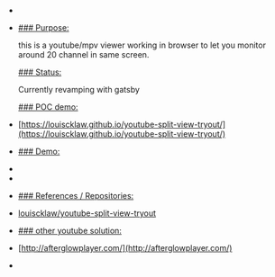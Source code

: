 -
- [### Purpose:
  ](https://aboutme.louislabs.com/project-details/youtube-splitview-tryout/#purpose)
  
  this is a youtube/mpv viewer working in browser to let you monitor around 20 channel in same screen.
  
  [### Status:
  ](https://aboutme.louislabs.com/project-details/youtube-splitview-tryout/#status)
  
  Currently revamping with gatsby
  
  [### POC demo:
  ](https://aboutme.louislabs.com/project-details/youtube-splitview-tryout/#poc-demo)
- [https://louiscklaw.github.io/youtube-split-view-tryout/](https://louiscklaw.github.io/youtube-split-view-tryout/)
- [](https://louiscklaw.github.io/youtube-split-view-tryout/)
  
  [### Demo:
  ](https://aboutme.louislabs.com/project-details/youtube-splitview-tryout/#demo)
-
-
- [### References / Repositories:
  ](https://aboutme.louislabs.com/project-details/youtube-splitview-tryout/#references-or-repositories)
- [louiscklaw/youtube-split-view-tryout](https://www.github.com/louiscklaw/youtube-split-view-tryout)
  
  [](https://www.github.com/louiscklaw/youtube-split-view-tryout)
- [](https://www.github.com/louiscklaw/youtube-split-view-tryout)
  
  [### other youtube solution:
  ](https://aboutme.louislabs.com/project-details/youtube-splitview-tryout/#other-youtube-solution)
- [http://afterglowplayer.com/](http://afterglowplayer.com/)
-